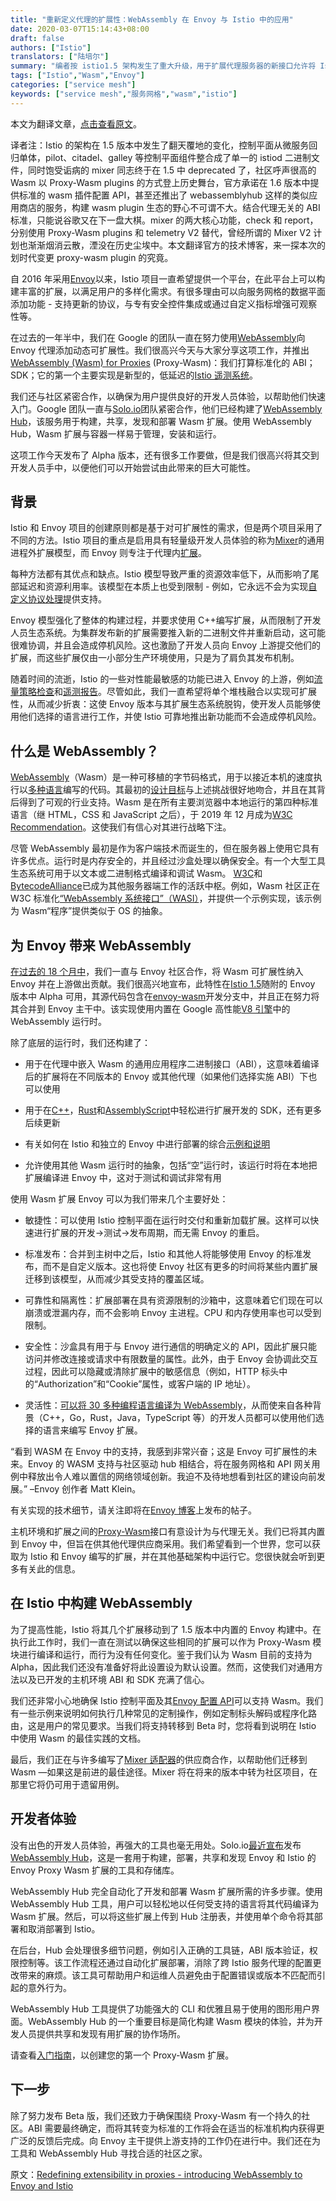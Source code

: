 ```yaml
---
title: "重新定义代理的扩展性：WebAssembly 在 Envoy 与 Istio 中的应用"
date: 2020-03-07T15:14:43+08:00
draft: false
authors: ["Istio"]
translators: ["陆培尔"]
summary: "编者按 istio1.5 架构发生了重大升级，用于扩展代理服务器的新接口允许将 Istio 可扩展性从控制平面移至 Sidecar 代理本身，本文探讨采用 Istio 采用 Wasm 技术的背景和未来生态发展的考虑"
tags: ["Istio","Wasm","Envoy"]
categories: ["service mesh"]
keywords: ["service mesh","服务网格","wasm","istio"]
---
```


本文为翻译文章，[点击查看原文](https://istio.io/blog/2020/wasm-announce/)。

译者注：Istio 的架构在 1.5 版本中发生了翻天覆地的变化，控制平面从微服务回归单体，pilot、citadel、galley 等控制平面组件整合成了单一的 istiod 二进制文件，同时饱受诟病的 mixer 同志终于在 1.5 中 deprecated 了，社区呼声很高的 Wasm 以 Proxy-Wasm plugins 的方式登上历史舞台，官方承诺在 1.6 版本中提供标准的 wasm 插件配置 API，甚至还推出了 webassemblyhub 这样的类似应用商店的服务，构建 wasm plugin 生态的野心不可谓不大。结合代理无关的 ABI 标准，只能说谷歌又在下一盘大棋。mixer 的两大核心功能，check 和 report，分别使用 Proxy-Wasm plugins 和 telemetry V2 替代，曾经所谓的 Mixer V2 计划也渐渐烟消云散，湮没在历史尘埃中。本文翻译官方的技术博客，来一探本次的划时代变更 proxy-wasm plugin 的究竟。

自 2016 年采用[Envoy](https://www.envoyproxy.io/)以来，Istio 项目一直希望提供一个平台，在此平台上可以构建丰富的扩展，以满足用户的多样化需求。有很多理由可以向服务网格的数据平面添加功能 - 支持更新的协议，与专有安全控件集成或通过自定义指标增强可观察性等。

在过去的一年半中，我们在 Google 的团队一直在努力使用[WebAssembly](https://webassembly.org/)向 Envoy 代理添加动态可扩展性。我们很高兴今天与大家分享这项工作，并推出[WebAssembly (Wasm) for Proxies](https://github.com/proxy-wasm/spec) (Proxy-Wasm)：我们打算标准化的 ABI；SDK；它的第一个主要实现是新型的，低延迟的[Istio 遥测系统](https://istio.io/docs/reference/config/telemetry)。

我们还与社区紧密合作，以确保为用户提供良好的开发人员体验，以帮助他们快速入门。Google 团队一直与[Solo.io](https://solo.io/)团队紧密合作，他们已经构建了[WebAssembly Hub](https://webassemblyhub.io/)，该服务用于构建，共享，发现和部署 Wasm 扩展。使用 WebAssembly Hub，Wasm 扩展与容器一样易于管理，安装和运行。

这项工作今天发布了 Alpha 版本，还有很多工作要做，但是我们很高兴将其交到开发人员手中，以便他们可以开始尝试由此带来的巨大可能性。

## 背景

Istio 和 Envoy 项目的创建原则都是基于对可扩展性的需求，但是两个项目采用了不同的方法。Istio 项目的重点是启用具有轻量级开发人员体验的称为[Mixer](https://istio.io/docs/reference/config/policy-and-telemetry/mixer-overview/)的通用进程外扩展模型，而 Envoy 则专注于代理内[扩展](https://www.envoyproxy.io/docs/envoy/latest/extending/extending)。

每种方法都有其优点和缺点。Istio 模型导致严重的资源效率低下，从而影响了尾部延迟和资源利用率。该模型在本质上也受到限制 - 例如，它永远不会为实现[自定义协议处理](https://blog.envoyproxy.io/how-to-write-envoy-filters-like-a-ninja-part-1-d166e5abec09)提供支持。

Envoy 模型强化了整体的构建过程，并要求使用 C++编写扩展，从而限制了开发人员生态系统。为集群发布新的扩展需要推入新的二进制文件并重新启动，这可能很难协调，并且会造成停机风险。这也激励了开发人员向 Envoy 上游提交他们的扩展，而这些扩展仅由一小部分生产环境使用，只是为了肩负其发布机制。

随着时间的流逝，Istio 的一些对性能最敏感的功能已进入 Envoy 的上游，例如[流量策略检查](https://www.envoyproxy.io/docs/envoy/latest/intro/arch_overview/security/rbac_filter)和[遥测报告](https://www.envoyproxy.io/docs/envoy/latest/intro/arch_overview/security/rbac_filter)。尽管如此，我们一直希望将单个堆栈融合以实现可扩展性，从而减少折衷：这使 Envoy 版本与其扩展生态系统脱钩，使开发人员能够使用他们选择的语言进行工作，并使 Istio 可靠地推出新功能而不会造成停机风险。 

## 什么是 WebAssembly？

[WebAssembly](https://webassembly.org/)（Wasm）是一种可移植的字节码格式，用于以接近本机的速度执行以[多种语言](https://github.com/appcypher/awesome-wasm-langs)编写的代码。其最初的[设计目标](https://webassembly.org/docs/high-level-goals/)与上述挑战很好地吻合，并且在其背后得到了可观的行业支持。Wasm 是在所有主要浏览器中本地运行的第四种标准语言（继 HTML，CSS 和 JavaScript 之后），于 2019 年 12 月成为[W3C Recommendation](https://www.w3.org/TR/wasm-core-1/)。这使我们有信心对其进行战略下注。

尽管 WebAssembly 最初是作为客户端技术而诞生的，但在服务器上使用它具有许多优点。运行时是内存安全的，并且经过沙盒处理以确保安全。有一个大型工具生态系统可用于以文本或二进制格式编译和调试 Wasm。 [W3C](https://www.w3.org/)和[BytecodeAlliance](https://bytecodealliance.org/)已成为其他服务器端工作的活跃中枢。例如，Wasm 社区正在 W3C 标准化[“WebAssembly 系统接口”（WASI）](https://hacks.mozilla.org/2019/03/standardizing-wasi-a-webassembly-system-interface/)，并提供一个示例实现，该示例为 Wasm“程序”提供类似于 OS 的抽象。

## 为 Envoy 带来 WebAssembly

[在过去的 18 个月中](https://github.com/envoyproxy/envoy/issues/4272)，我们一直与 Envoy 社区合作，将 Wasm 可扩展性纳入 Envoy 并在上游做出贡献。我们很高兴地宣布，此特性在[Istio 1.5](https://istio.io/news/releases/1.5.x/announcing-1.5/)随附的 Envoy 版本中 Alpha 可用，其源代码包含在[envoy-wasm](https://github.com/envoyproxy/envoy-wasm/)开发分支中，并且正在努力将其合并到 Envoy 主干中。该实现使用内置在 Google 高性能[V8 引擎](https://v8.dev/)中的 WebAssembly 运行时。

除了底层的运行时，我们还构建了：

- 用于在代理中嵌入 Wasm 的通用应用程序二进制接口（ABI），这意味着编译后的扩展将在不同版本的 Envoy 或其他代理（如果他们选择实施 ABI）下也可以使用

- 用于在[C++](https://github.com/proxy-wasm/proxy-wasm-cpp-sdk)，[Rust](https://github.com/proxy-wasm/proxy-wasm-rust-sdk)和[AssemblyScript](https://github.com/solo-io/proxy-runtime)中轻松进行扩展开发的 SDK，还有更多后续更新

- 有关如何在 Istio 和独立的 Envoy 中进行部署的综合[示例和说明](https://docs.solo.io/web-assembly-hub/latest/tutorial_code/)

- 允许使用其他 Wasm 运行时的抽象，包括“空”运行时，该运行时将在本地把扩展编译进 Envoy 中，这对于测试和调试非常有用

使用 Wasm 扩展 Envoy 可以为我们带来几个主要好处：

- 敏捷性：可以使用 Istio 控制平面在运行时交付和重新加载扩展。这样可以快速进行扩展的开发→测试→发布周期，而无需 Envoy 的重启。

- 标准发布：合并到主树中之后，Istio 和其他人将能够使用 Envoy 的标准发布，而不是自定义版本。这也将使 Envoy 社区有更多的时间将某些内置扩展迁移到该模型，从而减少其受支持的覆盖区域。

- 可靠性和隔离性：扩展部署在具有资源限制的沙箱中，这意味着它们现在可以崩溃或泄漏内存，而不会影响 Envoy 主进程。CPU 和内存使用率也可以受到限制。

- 安全性：沙盒具有用于与 Envoy 进行通信的明确定义的 API，因此扩展只能访问并修改连接或请求中有限数量的属性。此外，由于 Envoy 会协调此交互过程，因此可以隐藏或清除扩展中的敏感信息（例如，HTTP 标头中的“Authorization”和“Cookie”属性，或客户端的 IP 地址）。

- 灵活性：[可以将 30 多种编程语言编译为 WebAssembly](https://github.com/appcypher/awesome-wasm-langs)，从而使来自各种背景（C++，Go，Rust，Java，TypeScript 等）的开发人员都可以使用他们选择的语言来编写 Envoy 扩展。

“看到 WASM 在 Envoy 中的支持，我感到非常兴奋；这是 Envoy 可扩展性的未来。Envoy 的 WASM 支持与社区驱动 hub 相结合，将在服务网格和 API 网关用例中释放出令人难以置信的网络领域创新。我迫不及待地想看到社区的建设向前发展。” –Envoy 创作者 Matt Klein。

有关实现的技术细节，请关注即将在[Envoy 博客](https://blog.envoyproxy.io/)上发布的帖子。

主机环境和扩展之间的[Proxy-Wasm](https://github.com/proxy-wasm)接口有意设计为与代理无关。我们已将其内置到 Envoy 中，但旨在供其他代理供应商采用。我们希望看到一个世界，您可以获取为 Istio 和 Envoy 编写的扩展，并在其他基础架构中运行它。您很快就会听到更多有关此的信息。

## 在 Istio 中构建 WebAssembly

为了提高性能，Istio 将其几个扩展移动到了 1.5 版本中内置的 Envoy 构建中。在执行此工作时，我们一直在测试以确保这些相同的扩展可以作为 Proxy-Wasm 模块进行编译和运行，而行为没有任何变化。鉴于我们认为 Wasm 目前的支持为 Alpha，因此我们还没有准备好将此设置设为默认设置。然而，这使我们对通用方法以及已开发的主机环境 ABI 和 SDK 充满了信心。

我们还非常小心地确保 Istio 控制平面及其[Envoy 配置 API](https://istio.io/docs/reference/config/networking/envoy-filter/)可以支持 Wasm。我们有一些示例来说明如何执行几种常见的定制操作，例如定制标头解码或程序化路由，这是用户的常见要求。当我们将支持转移到 Beta 时，您将看到说明在 Istio 中使用 Wasm 的最佳实践的文档。

最后，我们正在与许多编写了[Mixer 适配器](https://istio.io/docs/reference/config/policy-and-telemetry/adapters/)的供应商合作，以帮助他们迁移到 Wasm —如果这是前进的最佳途径。Mixer 将在将来的版本中转为社区项目，在那里它将仍可用于遗留用例。

## 开发者体验

没有出色的开发人员体验，再强大的工具也毫无用处。Solo.io[最近宣布](https://www.solo.io/blog/an-extended-and-improved-webassembly-hub-to-helps-bring-the-power-of-webassembly-to-envoy-and-istio/)发布[WebAssembly Hub](https://webassemblyhub.io/)，这是一套用于构建，部署，共享和发现 Envoy 和 Istio 的 Envoy Proxy Wasm 扩展的工具和存储库。

WebAssembly Hub 完全自动化了开发和部署 Wasm 扩展所需的许多步骤。使用 WebAssembly Hub 工具，用户可以轻松地以任何受支持的语言将其代码编译为 Wasm 扩展。然后，可以将这些扩展上传到 Hub 注册表，并使用单个命令将其部署和取消部署到 Istio。

在后台，Hub 会处理很多细节问题，例如引入正确的工具链，ABI 版本验证，权限控制等。该工作流程还通过自动化扩展部署，消除了跨 Istio 服务代理的配置更改带来的麻烦。该工具可帮助用户和运维人员避免由于配置错误或版本不匹配而引起的意外行为。

WebAssembly Hub 工具提供了功能强大的 CLI 和优雅且易于使用的图形用户界面。WebAssembly Hub 的一个重要目标是简化构建 Wasm 模块的体验，并为开发人员提供共享和发现有用扩展的协作场所。

请查看[入门指南](https://docs.solo.io/web-assembly-hub/latest/tutorial_code/)，以创建您的第一个 Proxy-Wasm 扩展。

## 下一步

除了努力发布 Beta 版，我们还致力于确保围绕 Proxy-Wasm 有一个持久的社区。ABI 需要最终确定，而将其转变为标准的工作将会在适当的标准机构内获得更广泛的反馈后完成。向 Envoy 主干提供上游支持的工作仍在进行中。我们还在为工具和 WebAssembly Hub 寻找合适的社区之家。

原文：[Redefining extensibility in proxies - introducing WebAssembly to Envoy and Istio](https://istio.io/blog/2020/wasm-announce/)
